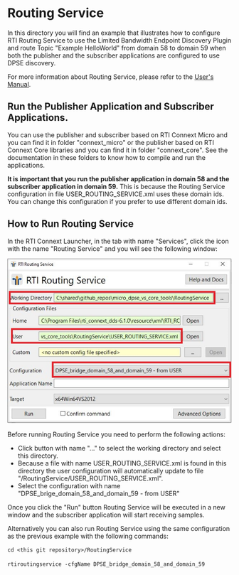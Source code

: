 # Routing Service

In this directory you will find an example that illustrates how to
configure RTI Routing Service to use the Limited Bandwidth Endpoint
Discovery Plugin and route Topic "Example HelloWorld" from domain 
58 to domain 59 when both the publisher and the subscriber applications
are configured to use DPSE discovery.

For more information about Routing Service, please refer to the [User's Manual](https://community.rti.com/static/documentation/connext-dds/6.1.0/doc/manuals/connext_dds_professional/services/routing_service/index.html).

## Run the Publisher Application and Subscriber Applications.

You can use the publisher and subscriber based on RTI Connext Micro and you
can find it in folder "connext_micro" or the publisher based on RTI Connext
Core libraries and you can find it in folder "connext_core". See the 
documentation in these folders to know how to compile and run the applications.

<b>It is important that you run the publisher application in domain 58 and the
subscriber application in domain 59.</b> This is because the Routing Service
configuration in file USER_ROUTING_SERVICE.xml uses these domain ids. You can
change this configuration if you prefer to use different domain ids.

## How to Run Routing Service

In the RTI Connext Launcher, in the tab with name "Services", click the icon with
the name "Routing Service" and you will see the following window:

![spy](img/routing.jpg)

Before running Routing Service you need to perform the following actions:

- Click button with name "..." to select the working directory and select 
  this directory.
- Because a file with name USER_ROUTING_SERVICE.xml is found in this directory
  the user configuration will automatically update to file
  "<this git repository>/RoutingService/USER_ROUTING_SERVICE.xml".
- Select the configuration with name "DPSE_brige_domain_58_and_domain_59 - from USER"

Once you click the "Run" button Routing Service will be executed in a new window and
the subscriber application will start receiving samples.

Alternatively you can also run Routing Service using the same configuration as
the previous example with the following commands:

```console
cd <this git repository>/RoutingService

rtiroutingservice -cfgName DPSE_bridge_domain_58_and_domain_59
```
